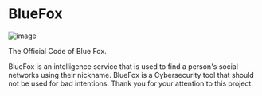 # BlueFox
![image](https://github.com/user-attachments/assets/0b446286-4341-4cd1-b2da-ed01948f89bc)


The Official Code of Blue Fox.

BlueFox is an intelligence service that is used to find a person's social networks using their nickname. BlueFox is a Cybersecurity tool that should not be used for bad intentions. Thank you for your attention to this project.
